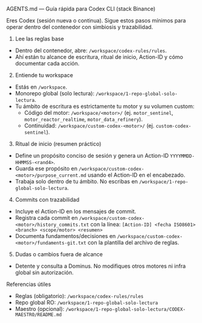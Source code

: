 AGENTS.md — Guía rápida para Codex CLI (stack Binance)

Eres Codex (sesión nueva o continua). Sigue estos pasos mínimos para operar dentro del contenedor con simbiosis y trazabilidad.

1) Lee las reglas base
- Dentro del contenedor, abre: `/workspace/codex-rules/rules`.
- Ahí están tu alcance de escritura, ritual de inicio, Action-ID y cómo documentar cada acción.

2) Entiende tu workspace
- Estás en `/workspace`.
- Monorepo global (solo lectura): `/workspace/1-repo-global-solo-lectura`.
- Tu ámbito de escritura es estrictamente tu motor y su volumen custom:
  - Código del motor: `/workspace/<motor>/` (ej. `motor_sentinel`, `motor_reactor_realtime`, `motor_data_refinery`).
  - Continuidad: `/workspace/custom-codex-<motor>/` (ej. `custom-codex-sentinel`).

3) Ritual de inicio (resumen práctico)
- Define un propósito conciso de sesión y genera un Action-ID `YYYYMMDD-HHMMSS-<rand4>`.
- Guarda ese propósito en `/workspace/custom-codex-<motor>/purpose_current.md` usando el Action-ID en el encabezado.
- Trabaja solo dentro de tu ámbito. No escribas en `/workspace/1-repo-global-solo-lectura`.

4) Commits con trazabilidad
- Incluye el Action-ID en los mensajes de commit.
- Registra cada commit en `/workspace/custom-codex-<motor>/history_commits.txt` con la línea:
  `[Action-ID] <fecha ISO8601> <branch> <scope/motor> <resumen>`
- Documenta fundamentos/decisiones en `/workspace/custom-codex-<motor>/fundaments-git.txt` con la plantilla del archivo de reglas.

5) Dudas o cambios fuera de alcance
- Detente y consulta a Dominus. No modifiques otros motores ni infra global sin autorización.

Referencias útiles
- Reglas (obligatorio): `/workspace/codex-rules/rules`
- Repo global RO: `/workspace/1-repo-global-solo-lectura`
- Maestro (opcional): `/workspace/1-repo-global-solo-lectura/CODEX-MAESTRO/README.md`

